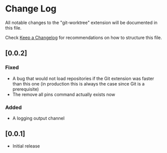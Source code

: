 # Change Log

All notable changes to the "git-worktree" extension will be documented in this file.

Check [Keep a Changelog](http://keepachangelog.com/) for recommendations on how to structure this file.

## [0.0.2]

### Fixed

- A bug that would not load repositories if the Git extension was faster than this one (in production this is always the case since Git is a prerequisite)
- The remove all pins command actually exists now

### Added

- A logging output channel

## [0.0.1]

-   Initial release
